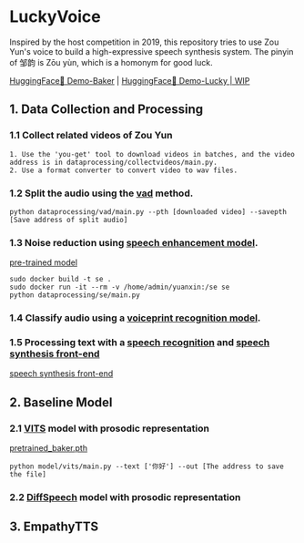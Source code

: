 # LuckyVoice
Inspired by the host competition in 2019, this repository tries to use Zou Yun's voice to build a high-expressive speech synthesis system.
The pinyin of 邹韵 is Zōu yùn, which is a homonym for good luck. 

[HuggingFace🤗 Demo-Baker](https://huggingface.co/spaces/yuan1615/EmpathyTTS) | [HuggingFace🤗 Demo-Lucky | WIP](https://huggingface.co/spaces/EmpathyTTS)


## 1. Data Collection and Processing
### 1.1 Collect related videos of Zou Yun
```
1. Use the 'you-get' tool to download videos in batches, and the video address is in dataprocessing/collectvideos/main.py.
2. Use a format converter to convert video to wav files.
```
### 1.2 Split the audio using the [vad](https://github.com/snakers4/silero-vad) method.
```
python dataprocessing/vad/main.py --pth [downloaded video] --savepth [Save address of split audio]
```

### 1.3 Noise reduction using [speech enhancement model](https://www.modelscope.cn/models/damo/speech_frcrn_ans_cirm_16k/summary).
[pre-trained model](https://drive.google.com/file/d/1T0fm9GA_0PIg8QOchpnHcdG9Kvp_X0ZN/view?usp=sharing)
```
sudo docker build -t se .
sudo docker run -it --rm -v /home/admin/yuanxin:/se se
python dataprocessing/se/main.py
```
### 1.4 Classify audio using a [voiceprint recognition model](https://github.com/wenet-e2e/wespeaker).


### 1.5 Processing text with a [speech recognition](https://www.modelscope.cn/models/damo/speech_paraformer-large_asr_nat-zh-cn-16k-common-vocab8404-pytorch/summary) and [speech synthesis front-end](https://www.modelscope.cn/models/damo/speech_sambert-hifigan_tts_zhitian_emo_zh-cn_16k/summary)
[speech synthesis front-end](https://drive.google.com/file/d/1jAfnclbgAkUXXKjWgBic2dmdPJECQgzm/view?usp=sharing)

## 2. Baseline Model

### 2.1 [VITS](https://github.com/jaywalnut310/vits) model with prosodic representation
[pretrained_baker.pth](https://drive.google.com/file/d/13IJf70A5UjvTfJBMowVGjXLTpERaYZnV/view?usp=sharing)
```
python model/vits/main.py --text ['你好'] --out [The address to save the file]
```

### 2.2 [DiffSpeech](https://github.com/MoonInTheRiver/DiffSinger) model with prosodic representation


## 3. EmpathyTTS

